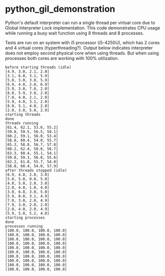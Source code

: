 python_gil_demonstration
========================

Python's default interpreter can run a single thread per virtual core due to Global Interpreter Lock implementation. This code demonstrates CPU usage while running a busy wait function using 8 threads and 8 processes.

Tests are run on an system with i5 processor (i5-4250U), which has 2 cores and 4 virtual cores (hyperthreading?). Output below indicates interpreter does not employ second physical core when using threads. But when using processes both cores are working with 100% utilization.

    before starting threads (idle)
    [4.9, 3.0, 2.1, 2.0]
    [3.1, 6.0, 3.1, 5.9]
    [5.0, 3.0, 3.0, 5.9]
    [6.9, 4.0, 2.0, 6.9]
    [5.9, 3.0, 7.0, 2.0]
    [8.0, 5.9, 3.0, 2.0]
    [7.0, 4.0, 2.1, 2.0]
    [5.9, 4.0, 3.1, 2.0]
    [8.0, 5.1, 4.0, 2.0]
    [2.0, 3.0, 5.0, 2.9]
    starting threads
    done
    threads running
    [61.4, 62.1, 53.6, 55.2]
    [59.8, 59.5, 56.5, 58.1]
    [60.2, 59.1, 56.0, 53.4]
    [58.8, 60.4, 54.0, 55.7]
    [65.3, 58.8, 56.7, 57.8]
    [60.2, 62.4, 58.0, 56.7]
    [63.3, 60.4, 55.1, 54.1]
    [59.8, 59.3, 56.0, 55.6]
    [62.2, 61.8, 55.7, 54.0]
    [58.8, 60.4, 54.0, 57.9]
    after threads stopped (idle)
    [6.9, 4.0, 2.0, 3.0]
    [5.0, 5.0, 0.0, 5.0]
    [4.0, 5.0, 2.0, 3.0]
    [2.0, 4.0, 1.0, 4.0]
    [3.0, 6.8, 3.0, 5.0]
    [5.9, 8.0, 3.1, 4.9]
    [7.0, 3.0, 2.0, 4.9]
    [7.9, 3.0, 2.0, 2.0]
    [2.0, 4.0, 2.0, 4.9]
    [5.9, 5.0, 5.2, 4.0]
    starting processes
    done
    processes running
    [100.0, 100.0, 100.0, 100.0]
    [100.0, 100.0, 100.0, 100.0]
    [100.0, 100.0, 100.0, 100.0]
    [100.0, 100.0, 100.0, 100.0]
    [100.0, 100.0, 100.0, 100.0]
    [100.0, 100.0, 100.0, 100.0]
    [100.0, 100.0, 100.0, 100.0]
    [100.0, 100.0, 100.0, 100.0]
    [100.0, 100.0, 100.0, 100.0]
    [100.0, 100.0, 100.0, 100.0]
